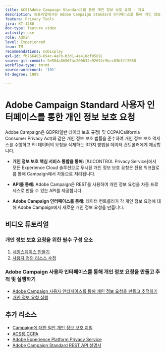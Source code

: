 ```yaml
---
title: ACS(Adobe Campaign Standard)를 통한 개인 정보 보호 요청 - 개요
description: 튜토리얼에서는 Adobe Campaign Standard 인터페이스를 통해 개인 정보 요청을 만드는 방법을 설명합니다.
feature: Privacy Tools
jira: KT-1480
doc-type: feature video
activity: use
role: Admin
level: Experienced
team: TM
recommendations: noDisplay
exl-id: fb766403-694c-4a7b-b3d1-4a418df85891
source-git-commit: 9e584a8b5674c200632e92652c9bcc03b1ff2088
workflow-type: tm+mt
source-wordcount: '191'
ht-degree: 100%

---
```


# Adobe Campaign Standard 사용자 인터페이스를 통한 개인 정보 보호 요청

Adobe Campaign은 GDPR(일반 데이터 보호 규정) 및 CCPA(California Consumer Privacy Act)와 같은 개인 정보 보호 법률을 준수하여 개인 정보 보호 액세스를 수행하고 PII 데이터의 요청을 삭제하는 3가지 방법을 데이터 컨트롤러에게 제공합니다.

* **개인 정보 보호 핵심 서비스 통합을 통해:** [!UICONTROL Privacy Service]에서 모든 Experience Cloud 솔루션으로 푸시된 개인 정보 보호 요청은 전용 워크플로를 통해 Campaign에서 자동으로 처리됩니다.

* **API를 통해:** Adobe Campaign은 REST를 사용하여 개인 정보 요청을 자동 프로세스로 만들 수 있는 API를 제공합니다.

* **Adobe Campaign 인터페이스를 통해:** 데이터 컨트롤러가 각 개인 정보 요청에 대해 Adobe Campaign에서 새로운 개인 정보 요청을 만듭니다.

## 비디오 튜토리얼

### 개인 정보 보호 요청을 위한 필수 구성 요소

1. [네임스페이스 만들기](/help/privacy/namespaces-for-privacy-requests.md)
1. [사용자 정의 리소스 수정](/help/privacy/custom-resources-for-privacy-requests.md)

### Adobe Campaign 사용자 인터페이스를 통해 개인 정보 요청을 만들고 추적 및 실행하기

* [Adobe Campaign 사용자 인터페이스를 통해 개인 정보 요청을 만들고 추적하기](/help/privacy/create-and-track-privacy-requests.md)
* [개인 정보 요청 실행](/help/privacy/execute-privacy-requests.md)

## 추가 리소스

* [Campaign에 대한 일반 개인 정보 보호 지침](https://experienceleague.adobe.com/docs/campaign-classic/using/getting-started/privacy/privacy-management.html?lang=ko#getting-started)
* [ACS용 CCPA](https://experienceleague.adobe.com/docs/campaign-standard/using/getting-started/privacy/privacy-requests.html?lang=ko#privacy-requests)
* [Adobe Experience Platform Privacy Service](https://experienceleague.adobe.com/docs/experience-platform/privacy/home.html?lang=ko)
* [Adobe Campaign Standard REST API 설명서](https://final-docs.campaign.adobe.com/doc/standard/en/api/ACS_API.html#privacy-management)
